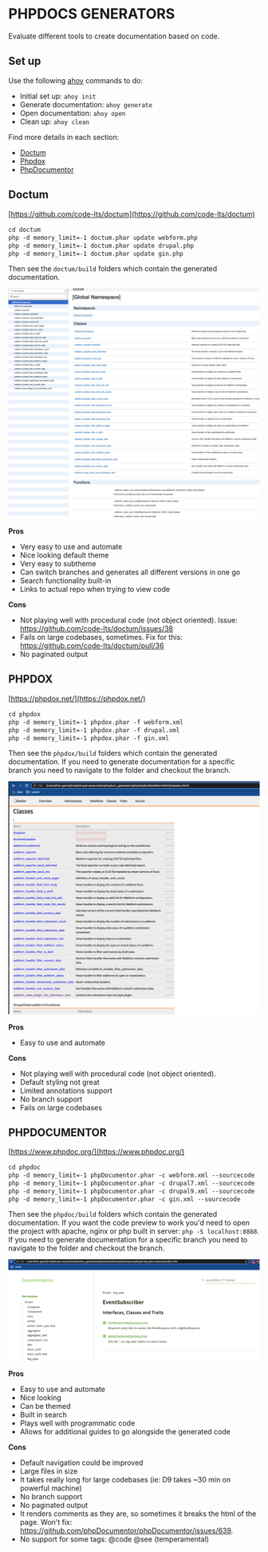 # PHPDOCS GENERATORS

Evaluate different tools to create documentation based on code.

## Set up

Use the following [ahoy](https://github.com/ahoy-cli/ahoy) commands to do:
* Initial set up: `ahoy init`
* Generate documentation: `ahoy generate`
* Open documentation: `ahoy open`
* Clean up: `ahoy clean`

Find more details in each section:
* [Doctum](#doctum)
* [Phpdox](#phpdox)
* [PhpDocumentor](#phpdoc)


## Doctum

[https://github.com/code-lts/doctum](https://github.com/code-lts/doctum)

```
cd doctum
php -d memory_limit=-1 doctum.phar update webform.php
php -d memory_limit=-1 doctum.phar update drupal.php
php -d memory_limit=-1 doctum.phar update gin.php
```

Then see the `doctum/build` folders which contain the generated documentation.

![Doctum output](/images/doctum.png)

**Pros**
* Very easy to use and automate
* Nice looking default theme
* Very easy to subtheme
* Can switch branches and generates all different versions in one go
* Search functionality built-in
* Links to actual repo when trying to view code

**Cons**
* Not playing well with procedural code (not object oriented). Issue: https://github.com/code-lts/doctum/issues/38
* Fails on large codebases, sometimes. Fix for this: https://github.com/code-lts/doctum/pull/36
* No paginated output


## PHPDOX

[https://phpdox.net/](https://phpdox.net/)

```
cd phpdox
php -d memory_limit=-1 phpdox.phar -f webform.xml
php -d memory_limit=-1 phpdox.phar -f drupal.xml
php -d memory_limit=-1 phpdox.phar -f gin.xml
```

Then see the `phpdox/build` folders which contain the generated documentation.
If you need to generate documentation for a specific branch you need to navigate to the folder and checkout the branch.

![Phpdox output](/images/phpdox.png)

**Pros**
* Easy to use and automate

**Cons**
* Not playing well with procedural code (not object oriented).
* Default styling not great
* Limited annotations support
* No branch support
* Fails on large codebases


## PHPDOCUMENTOR

[https://www.phpdoc.org/](https://www.phpdoc.org/)

```
cd phpdoc
php -d memory_limit=-1 phpDocumentor.phar -c webform.xml --sourcecode
php -d memory_limit=-1 phpDocumentor.phar -c drupal7.xml --sourcecode
php -d memory_limit=-1 phpDocumentor.phar -c drupal9.xml --sourcecode
php -d memory_limit=-1 phpDocumentor.phar -c gin.xml --sourcecode
```

Then see the `phpdoc/build` folders which contain the generated documentation.
If you want the code preview to work you'd need to open the project with apache, nginx or php built in server: `php -S localhost:8888`.
If you need to generate documentation for a specific branch you need to navigate to the folder and checkout the branch.

![Phpdoc output](/images/phpdoc.png)

**Pros**
* Easy to use and automate
* Nice looking
* Can be themed
* Built in search
* Plays well with programmatic code
* Allows for additional guides to go alongside the generated code

**Cons**
* Default navigation could be improved
* Large files in size
* It takes really long for large codebases (ie: D9 takes ~30 min on powerful machine)
* No branch support
* No paginated output
* It renders comments as they are, so sometimes it breaks the html of the page. Won't fix: https://github.com/phpDocumentor/phpDocumentor/issues/639.
* No support for some tags: @code @see (temperamental)
